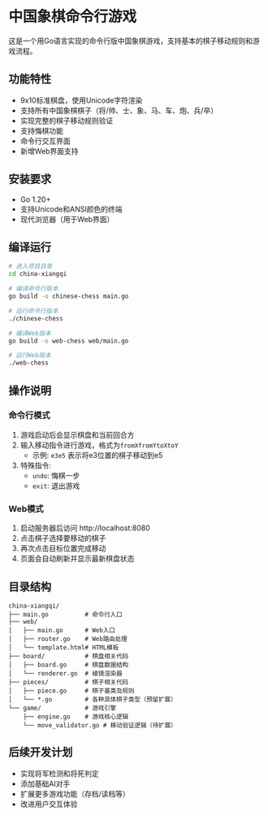 # 中国象棋命令行游戏

这是一个用Go语言实现的命令行版中国象棋游戏，支持基本的棋子移动规则和游戏流程。

## 功能特性

- 9x10标准棋盘，使用Unicode字符渲染
- 支持所有中国象棋棋子（将/帅、士、象、马、车、炮、兵/卒）
- 实现完整的棋子移动规则验证
- 支持悔棋功能
- 命令行交互界面
- 新增Web界面支持

## 安装要求

- Go 1.20+
- 支持Unicode和ANSI颜色的终端
- 现代浏览器（用于Web界面）

## 编译运行

```bash
# 进入项目目录
cd china-xiangqi

# 编译命令行版本
go build -o chinese-chess main.go

# 运行命令行版本
./chinese-chess

# 编译Web版本
go build -o web-chess web/main.go

# 运行Web版本
./web-chess
```

## 操作说明

### 命令行模式
1. 游戏启动后会显示棋盘和当前回合方
2. 输入移动指令进行游戏，格式为`fromXfromYtoXtoY`
   - 示例: `e3e5` 表示将e3位置的棋子移动到e5
3. 特殊指令:
   - `undo`: 悔棋一步
   - `exit`: 退出游戏

### Web模式
1. 启动服务器后访问 http://localhost:8080
2. 点击棋子选择要移动的棋子
3. 再次点击目标位置完成移动
4. 页面会自动刷新并显示最新棋盘状态

## 目录结构

```
china-xiangqi/
├── main.go          # 命令行入口
├── web/
│   ├── main.go      # Web入口
│   ├── router.go    # Web路由处理
│   └── template.html# HTML模板
├── board/           # 棋盘相关代码
│   ├── board.go     # 棋盘数据结构
│   └── renderer.go  # 棱镜渲染器
├── pieces/          # 棋子相关代码
│   ├── piece.go     # 棋子基类及规则
│   └── *.go         # 各种具体棋子类型（预留扩展）
└── game/            # 游戏引擎
    ├── engine.go    # 游戏核心逻辑
    └── move_validator.go # 移动验证逻辑（待扩展）
```

## 后续开发计划

- 实现将军检测和将死判定
- 添加基础AI对手
- 扩展更多游戏功能（存档/读档等）
- 改进用户交互体验
